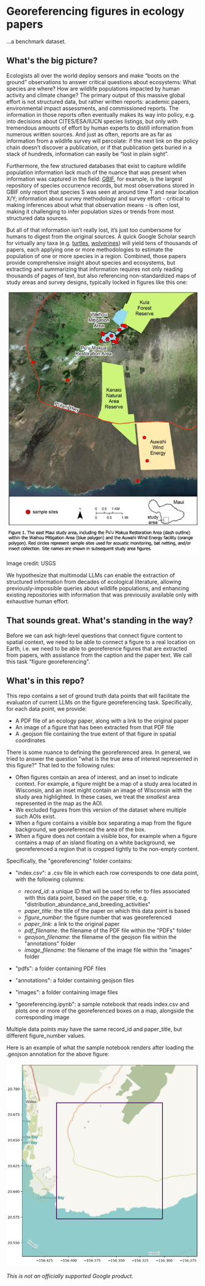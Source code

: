 # Georeferencing figures in ecology papers

...a benchmark dataset.

## What's the big picture?

Ecologists all over the world deploy sensors and make “boots on the ground” observations to answer critical questions about ecosystems: What species are where? How are wildlife populations impacted by human activity and climate change?  The primary output of this massive global effort is not structured data, but rather written reports: academic papers, environmental impact assessments, and commissioned reports.  The information in those reports often eventually makes its way into policy, e.g. into decisions about CITES/ESA/IUCN species listings, but only with tremendous amounts of effort by human experts to distill information from numerous written sources.  And just as often, reports are as far as information from a wildlife survey will percolate: if the next link on the policy chain doesn’t discover a publication, or if that publication gets buried in a stack of hundreds, information can easily be “lost in plain sight”.

Furthermore, the few structured databases that exist to capture wildlife population information lack much of the nuance that was present when information was captured in the field: [GBIF](https://gbif.org), for example, is the largest repository of species occurrence records, but most observations stored in GBIF only report that species S was seen at around time T and near location X/Y; information about survey methodology and survey effort - critical to making inferences about what that observation means - is often lost, making it challenging to infer population sizes or trends from most structured data sources.

But all of that information isn’t really lost, it’s just too cumbersome for humans to digest from the original sources.  A quick Google Scholar search for virtually any taxa (e.g. [turtles](https://scholar.google.com/scholar?hl=en&as_sdt=0%2C48&q=turtle+population+survey&btnG=), [wolverines](https://scholar.google.com/scholar?hl=en&as_sdt=0%2C48&q=wolverine+population+survey&btnG=)) will yield tens of thousands of papers, each applying one or more methodologies to estimate the population of one or more species in a region.  Combined, those papers provide comprehensive insight about species and ecosystems, but extracting and summarizing that information requires not only reading thousands of pages of text, but also referencing non-standardized maps of study areas and survey designs, typically locked in figures like this one:

![](sample_image.png)

Image credit: USGS

We hypothesize that multimodal LLMs can enable the extraction of structured information from decades of ecological literature, allowing previously-impossible queries about wildlife populations, and enhancing existing repositories with information that was previously available only with exhaustive human effort.

## That sounds great.  What's standing in the way?

Before we can ask high-level questions that connect figure content to spatial context, we need to be able to connect a figure to a real location on Earth, i.e. we need to be able to georeference figures that are extracted from papers, with assistance from the caption and the paper text.  We call this task "figure georeferencing".

## What's in this repo?

This repo contains a set of ground truth data points that will facilitate the evaluaton of current LLMs on the figure georeferencing task.  Specifically, for each data point, we provide:

* A PDF file of an ecology paper, along with a link to the original paper
* An image of a figure that has been extracted from that PDF file
* A .geojson file containing the true extent of that figure in spatial coordinates

There is some nuance to defining the georeferenced area.  In general, we tried to answer the question "what is the true area of interest represented in this figure?"  That led to the following rules:

* Often figures contain an area of interest, and an inset to indicate context.  For example, a figure might be a map of a study area located in Wisconsin, and an inset might contain an image of Wisconsin with the study area highlighted.  In these cases, we treat the <i>smallest</i> area represented in the map as the AOI.
* We excluded figures from this version of the dataset where multiple such AOIs exist.
* When a figure contains a visible box separating a map from the figure background, we georeferenced the area of the box.
* When a figure does not contain a visible box, for example when a figure contains a map of an island floating on a white background, we georeferenced a region that is cropped tightly to the non-empty content.

Specifically, the "georeferencing" folder contains:

* "index.csv": a .csv file in which each row corresponds to one data point, with the following columns:
  * <i>record_id</i>: a unique ID that will be used to refer to files associated with this data point, based on the paper title, e.g. "distribution_abundance_and_breeding_activities"
  * <i>paper_title</i>: the title of the paper on which this data point is based
  * <i>figure_number</i>: the figure number that was georeferenced
  * <i>paper_link</i>: a link to the original paper
  * <i>pdf_filename</i>: the filename of the PDF file within the "PDFs" folder
  * <i>geojson_filename</i>: the filename of the geojson file within the "annotations" folder
  * <i>image_filename</i>: the filename of the image file within the "images" folder

* "pdfs": a folder containing PDF files
* "annotations": a folder containing geojson files
* "images": a folder containing image files
* "georeferencing.ipynb": a sample notebook that reads index.csv and plots one or more of the georeferenced boxes on a map, alongside the corresponding image

Multiple data points may have the same record_id and paper_title, but different figure_number values.

Here is an example of what the sample notebook renders after loading the .geojson annotation for the above figure:

![](sample_image_georeferenced.png)

*This is not an officially supported Google product.*

